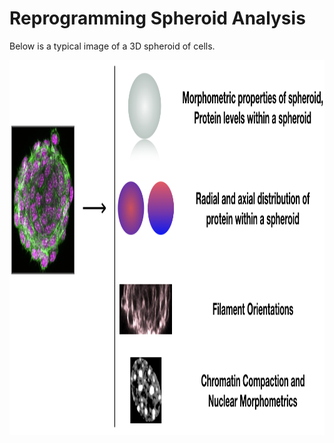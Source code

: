# Reprogramming Spheroid Analysis


Below is a typical image of a 3D spheroid of cells.<br/>
<p align="center">
<img src='/reprogramming_spheroids.png' height='600' width='900'><br/>
</p>
